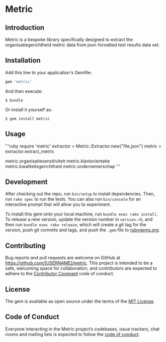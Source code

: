 # Metric

## Introduction
Metric is a bespoke library specifically designed to extract the organisatiegerichtheid metric data from json-fornatted test results data set.  

## Installation

Add this line to your application's Gemfile:

```ruby
gem 'metric'
```

And then execute:

    $ bundle

Or install it yourself as:

    $ gem install metric

## Usage

'''ruby
require 'metric'
extractor = Metric::Extractor.new("file.json")
metric = extractor.extract_metric

metric.organisatiesensitiviteit
metric.klantorientatie
metric.kwaliteitsgerichtheid
metric.ondernemerschap
'''

## Development

After checking out the repo, run `bin/setup` to install dependencies. Then, run `rake spec` to run the tests. You can also run `bin/console` for an interactive prompt that will allow you to experiment.

To install this gem onto your local machine, run `bundle exec rake install`. To release a new version, update the version number in `version.rb`, and then run `bundle exec rake release`, which will create a git tag for the version, push git commits and tags, and push the `.gem` file to [rubygems.org](https://rubygems.org).

## Contributing

Bug reports and pull requests are welcome on GitHub at https://github.com/[USERNAME]/metric. This project is intended to be a safe, welcoming space for collaboration, and contributors are expected to adhere to the [Contributor Covenant](http://contributor-covenant.org) code of conduct.

## License

The gem is available as open source under the terms of the [MIT License](https://opensource.org/licenses/MIT).

## Code of Conduct

Everyone interacting in the Metric project’s codebases, issue trackers, chat rooms and mailing lists is expected to follow the [code of conduct](https://github.com/[USERNAME]/metric/blob/master/CODE_OF_CONDUCT.md).
